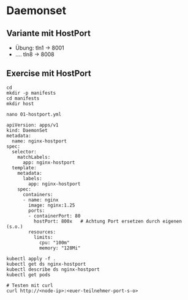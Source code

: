 # Daemonset 

## Variante mit HostPort 

  * Übung: tln1 -> 8001
  * ....   tln8 -> 8008

## Exercise mit HostPort 


```
cd
mkdir -p manifests
cd manifests
mkdir host
```

```
nano 01-hostport.yml
```

```
apiVersion: apps/v1
kind: DaemonSet
metadata:
  name: nginx-hostport
spec:
  selector:
    matchLabels:
      app: nginx-hostport
  template:
    metadata:
      labels:
        app: nginx-hostport
    spec:
      containers:
      - name: nginx
        image: nginx:1.25
        ports:
        - containerPort: 80
          hostPort: 800x   # Achtung Port ersetzen durch eigenen (s.o.)
        resources:
          limits:
            cpu: "100m"
            memory: "128Mi"
```

```
kubectl apply -f .
kubectl get ds nginx-hostport
kubectl describe ds nginx-hostport
kubectl get pods
```

```
# Testen mit curl
curl http://<node-ip>:<euer-teilnehmer-port-s-o>
```
